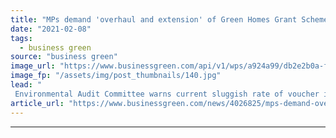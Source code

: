 ```yaml
---
title: "MPs demand 'overhaul and extension' of Green Homes Grant Scheme"
date: "2021-02-08"
tags: 
  - business green
source: "business green"
image_url: "https://www.businessgreen.com/api/v1/wps/a924a99/db2e2b0a-f3bd-4d3e-ae19-ee744bc03f3a/3/insulation-energy-efficiency-iStock-873936662-185x114.jpg"
image_fp: "/assets/img/post_thumbnails/140.jpg"
lead: "
 Environmental Audit Committee warns current sluggish rate of voucher issuance under the Green Homes Grant scheme means it would take another 10 years to meet the 600,000 home target set by the government ..."
article_url: "https://www.businessgreen.com/news/4026825/mps-demand-overhaul-extension-green-homes-grant-scheme"
---
```


---
